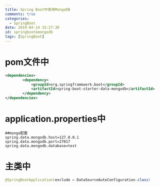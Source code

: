 ```yaml
---
title: Spring Boot中使用MongoDB
comments: true
categories:
  - SpringBoot
date: 2019-04-14 15:27:30
id: springboot&mongodb
tags: [SpringBoot]
---
```


# pom文件中
```xml
<dependencies>
        <dependency>
            <groupId>org.springframework.boot</groupId>
            <artifactId>spring-boot-starter-data-mongodb</artifactId>
        </dependency>
</dependencies>
```
# application.properties中
```config
##mongo配置
spring.data.mongodb.host=127.0.0.1
spring.data.mongodb.port=27017
spring.data.mongodb.database=test
```

# 主类中
```java
@SpringBootApplication(exclude = DataSourceAutoConfiguration.class)
```

